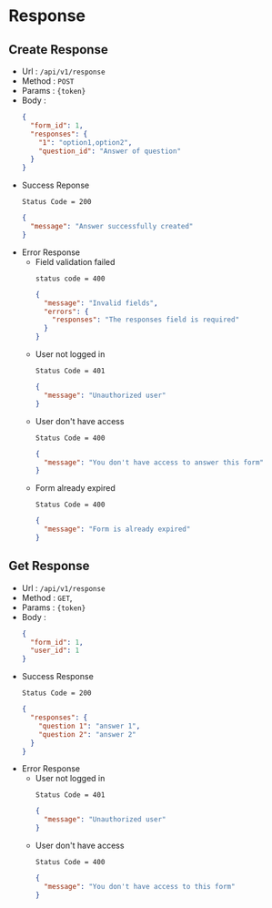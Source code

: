 # Response

## Create Response

- Url : `/api/v1/response`
- Method : `POST`
- Params : `{token}`
- Body :
  ```json
  {
    "form_id": 1,
    "responses": {
      "1": "option1,option2",
      "question_id": "Answer of question"
    }
  }
  ```
- Success Reponse
  ```
  Status Code = 200
  ```
  ```json
  {
    "message": "Answer successfully created"
  }
  ```
- Error Response
  - Field validation failed
    ```
    status code = 400
    ```
    ```json
    {
      "message": "Invalid fields",
      "errors": {
        "responses": "The responses field is required"
      }
    }
    ```
  - User not logged in
    ```
    Status Code = 401
    ```
    ```json
    {
      "message": "Unauthorized user"
    }
    ```
  - User don't have access
    ```
    Status Code = 400
    ```
    ```json
    {
      "message": "You don't have access to answer this form"
    }
    ```
  - Form already expired
    ```
    Status Code = 400
    ```
    ```json
    {
      "message": "Form is already expired"
    }
    ```

## Get Response

- Url : `/api/v1/response`
- Method : `GET`,
- Params : `{token}`
- Body :
  ```json
  {
    "form_id": 1,
    "user_id": 1
  }
  ```
- Success Response
  ```
  Status Code = 200
  ```
  ```json
  {
    "responses": {
      "question 1": "answer 1",
      "question 2": "answer 2"
    }
  }
  ```
- Error Response
  - User not logged in
    ```
    Status Code = 401
    ```
    ```json
    {
      "message": "Unauthorized user"
    }
    ```
  - User don't have access
    ```
    Status Code = 400
    ```
    ```json
    {
      "message": "You don't have access to this form"
    }
    ```
